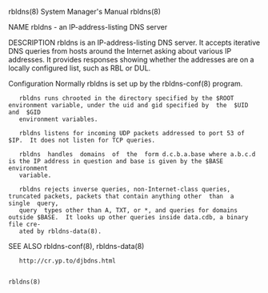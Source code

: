 rbldns(8)                                                     System Manager's Manual                                                    rbldns(8)

NAME
       rbldns - an IP-address-listing DNS server

DESCRIPTION
       rbldns  is  an  IP-address-listing  DNS  server.   It  accepts iterative DNS queries from hosts around the Internet asking about various IP
       addresses.  It provides responses showing whether the addresses are on a locally configured list, such as RBL or DUL.

Configuration
       Normally rbldns is set up by the rbldns-conf(8) program.

       rbldns runs chrooted in the directory specified by the $ROOT environment variable, under the uid and gid specified by  the  $UID  and  $GID
       environment variables.

       rbldns listens for incoming UDP packets addressed to port 53 of $IP.  It does not listen for TCP queries.

       rbldns  handles  domains  of  the  form d.c.b.a.base where a.b.c.d is the IP address in question and base is given by the $BASE environment
       variable.

       rbldns rejects inverse queries, non-Internet-class queries, truncated packets, packets that contain anything other  than  a  single  query,
       query  types other than A, TXT, or *, and queries for domains outside $BASE.  It looks up other queries inside data.cdb, a binary file cre‐
       ated by rbldns-data(8).

SEE ALSO
       rbldns-conf(8), rbldns-data(8)

       http://cr.yp.to/djbdns.html

                                                                                                                                         rbldns(8)
